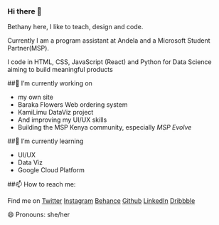 ### Hi there 👋

<!--
**BethanyJep/BethanyJep** is a ✨ _special_ ✨ repository because its `README.md` (this file) appears on your GitHub profile.

Here are some ideas to get you started:
-->

Bethany here, I like to teach, design and code.

Currently I am a program assistant at Andela and a Microsoft Student Partner(MSP). 

I code in HTML, CSS, JavaScript (React) and Python for Data Science aiming to build meaningful products

##🔭 I’m currently working on 

* my own site
* Baraka Flowers Web ordering system
* KamiLimu DataViz project
* And improving my UI/UX skills
* Building the MSP Kenya community, especially *MSP Evolve*

##🌱 I’m currently learning 

* UI/UX
* Data Viz
* Google Cloud Platform

##📫 How to reach me:

Find me on [Twitter](https://twitter.com/BethanyJep) [Instagram](https://www.instagram.com/jepcreates/) [Behance](https://www.behance.net/inncreator) [Github](https://github.com/BethanyJep) [LinkedIn](https://www.linkedin.com/in/bethany-jep/) [Dribbble](https://dribbble.com/InnCreate)

😄 Pronouns: she/her


